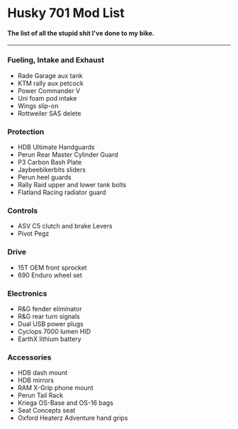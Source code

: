 # Husky 701 Mod List
#### The list of all the stupid shit I've done to my bike.

--------------------------

### Fueling, Intake and Exhaust
* Rade Garage aux tank
* KTM rally aux petcock
* Power Commander V
* Uni foam pod intake
* Wings slip-on
* Rottweiler SAS delete

### Protection
* HDB Ultimate Handguards
* Perun Rear Master Cylinder Guard
* P3 Carbon Bash Plate
* Jaybeebikerbits sliders
* Perun heel guards
* Rally Raid upper and lower tank bolts
* Flatland Racing radiator guard

### Controls
* ASV C5 clutch and brake Levers
* Pivot Pegz

### Drive
* 15T OEM front sprocket
* 690 Enduro wheel set

### Electronics
* R&G fender eliminator
* R&G rear turn signals
* Dual USB power plugs
* Cyclops 7000 lumen HID
* EarthX lithium battery

### Accessories
* HDB dash mount
* HDB mirrors
* RAM X-Grip phone mount
* Perun Tail Rack
* Kriega OS-Base and OS-16 bags
* Seat Concepts seat
* Oxford Heaterz Adventure hand grips
